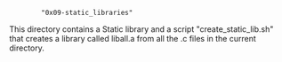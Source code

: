 			"0x09-static_libraries"
This directory contains a Static library and a script "create_static_lib.sh" that creates a library called liball.a from all the .c files in the current directory.
